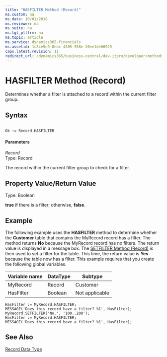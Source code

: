 ```yaml
---
title: "HASFILTER Method (Record)"
ms.custom: na
ms.date: 10/01/2018
ms.reviewer: na
ms.suite: na
ms.tgt_pltfrm: na
ms.topic: article
ms.service: dynamics365-financials
ms.assetid: 1c8ce5d9-0ebc-4305-958e-26ee1de66925
caps.latest.revision: 11
redirect_url: /dynamics365/business-central/dev-itpro/developer/methods-auto/library
---
```


 

# HASFILTER Method (Record)
Determines whether a filter is attached to a record within the current filter group.  
  
## Syntax  
  
```  
  
Ok := Record.HASFILTER  
```  
  
#### Parameters  
 *Record*  
 Type: Record  
  
 The record within the current filter group to check for a filter.  
  
## Property Value/Return Value  
 Type: Boolean  
  
 **true** if there is a filter; otherwise, **false**.  
  
## Example  
 The following example uses the **HASFILTER** method to determine whether the **Customer** table that contains the MyRecord record has a filter. The method returns **No** because the MyRecord record has no filters. The return value is displayed in a message box. The [SETFILTER Method \(Record\)](devenv-SETFILTER-Method-Record.md) is then used to set a filter for the table. This time, the return value is **Yes** because the table now has a filter. This example requires that you create the following global variables.  
  
|Variable name|DataType|Subtype|  
|-------------------|--------------|-------------|  
|MyRecord|Record|Customer|  
|HasFilter|Boolean|Not applicable|  
  
```  
HasFilter := MyRecord.HASFILTER;  
MESSAGE('Does this record have a filter? %1', HasFilter);  
MyRecord.SETFILTER("No.", '100..200');  
HasFilter := MyRecord.HASFILTER;  
MESSAGE('Does this record have a filter? %1', HasFilter);  
```  
  
## See Also  
 [Record Data Type](../datatypes/devenv-Record-Data-Type.md)